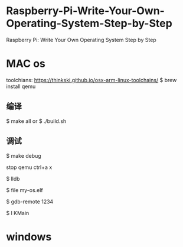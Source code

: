 # Raspberry-Pi-Write-Your-Own-Operating-System-Step-by-Step
Raspberry Pi: Write Your Own Operating System Step by Step

# MAC os 
toolchians: https://thinkski.github.io/osx-arm-linux-toolchains/
$ brew install qemu

## 编译
$ make all
or
$ ./build.sh

## 调试
$ make debug

stop qemu
ctrl+a  x

$ lldb

$ file my-os.elf

$ gdb-remote 1234

$ l KMain

# windows


